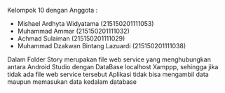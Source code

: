 Kelompok 10 dengan Anggota :
- Mishael Ardhyta Widyatama          (215150201111053)
- Muhammad Ammar                     (215150201111032)
- Achmad Sulaiman                    (215150201111029)
- Muhammad Dzakwan Bintang Lazuardi  (215150201111038)

Dalam Folder Story merupakan file web service yang menghubungkan antara Android Studio dengan DataBase localhost Xamppp, sehingga jika tidak ada file web service tersebut Aplikasi tidak bisa mengambil data maupun memasukan data kedalam database

